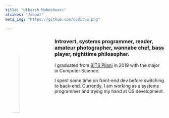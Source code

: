 ```yaml
---
title: "Utkarsh Maheshwari"
aliases: "/about"
meta_img: "https://github.com/coditva.png"

---
```


<img src="https://github.com/coditva.png" width="25%" style="float: left; border-radius: 50%; padding: 0 3%;" />

### Introvert, systems programmer, reader, amateur photographer, wannabe chef, bass player, nighttime philosopher.

I graduated from [BITS Pilani](http://www.bits-pilani.ac.in/Goa/) in 2019 with the major in Computer Science.

I spent some time on front-end dev before switching to back-end. Currently, I am working as a systems programmer and trying my hand at OS development.

